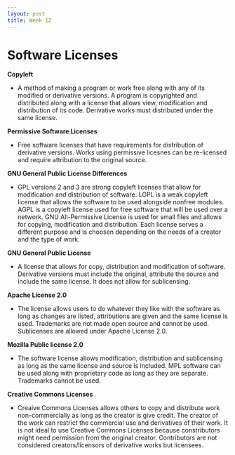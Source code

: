 ```yaml
---
layout: post
title: Week 12
---
```


# Software Licenses

__Copyleft__
* A method of making a program or work free along with any of its modified or derivative versions. A program is copyrighted and distributed along with a license that allows view, modification and distribution of its code. Derivative works must distributed under the same license.

__Permissive Software Licenses__
* Free software licenses that have requirements for distribution of derivative versions. Works using permissive licesnes can be re-licensed and require attribution to the original source.

__GNU General Public License Differences__
* GPL versions 2 and 3 are strong copyleft licenses that allow for modification and distribution of software. LGPL is a weak copyleft license that allows the software to be used alongside nonfree modules. AGPL is a copyleft license used for free software that will be used over a network. GNU All-Permissive License is used for small files and allows for copying, modification and distribution. Each license serves a different purpose and is choosen depending on the needs of a creator and the type of work.

__GNU General Public License__
* A license that allows for copy, distribution and modification of software. Derivative versions must include the original, attribute the source and include the same license. It does not allow for sublicensing.

__Apache License 2.0__
* The license allows users to do whatever they like with the software as long as changes are listed, attributions are given and the same license is used. Trademarks are not made open source and cannot be used. Sublicenses are allowed under Apache License 2.0.

__Mozilla Public license 2.0__
* The software license allows modification, distribution and sublicensing as long as the same license and source is included. MPL software can be used along with proprietary code as long as they are separate. Trademarks cannot be used.

__Creative Commons Licenses__
* Creaive Commons Licenses allows others to copy and distribute work non-commercially as long as the creator is give credit. The creator of the work can restrict the commercial use and derivatives of their work. It is not ideal to use Creative Commons Licenses because constributors might need permission from the original creator. Contributors are not considered creators/licensors of derivative works but licensees.





